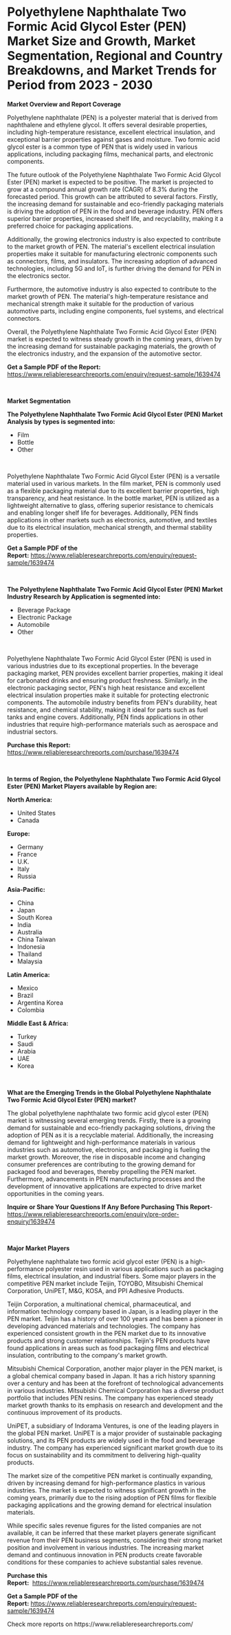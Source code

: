 <p><h1>Polyethylene Naphthalate Two Formic Acid Glycol Ester (PEN) Market Size and Growth, Market Segmentation, Regional and Country Breakdowns, and Market Trends for Period from 2023 -  2030</h1></p><p><strong>Market Overview and Report Coverage</strong></p>
<p><p>Polyethylene naphthalate (PEN) is a polyester material that is derived from naphthalene and ethylene glycol. It offers several desirable properties, including high-temperature resistance, excellent electrical insulation, and exceptional barrier properties against gases and moisture. Two formic acid glycol ester is a common type of PEN that is widely used in various applications, including packaging films, mechanical parts, and electronic components.</p><p>The future outlook of the Polyethylene Naphthalate Two Formic Acid Glycol Ester (PEN) market is expected to be positive. The market is projected to grow at a compound annual growth rate (CAGR) of 8.3% during the forecasted period. This growth can be attributed to several factors. Firstly, the increasing demand for sustainable and eco-friendly packaging materials is driving the adoption of PEN in the food and beverage industry. PEN offers superior barrier properties, increased shelf life, and recyclability, making it a preferred choice for packaging applications.</p><p>Additionally, the growing electronics industry is also expected to contribute to the market growth of PEN. The material's excellent electrical insulation properties make it suitable for manufacturing electronic components such as connectors, films, and insulators. The increasing adoption of advanced technologies, including 5G and IoT, is further driving the demand for PEN in the electronics sector.</p><p>Furthermore, the automotive industry is also expected to contribute to the market growth of PEN. The material's high-temperature resistance and mechanical strength make it suitable for the production of various automotive parts, including engine components, fuel systems, and electrical connectors.</p><p>Overall, the Polyethylene Naphthalate Two Formic Acid Glycol Ester (PEN) market is expected to witness steady growth in the coming years, driven by the increasing demand for sustainable packaging materials, the growth of the electronics industry, and the expansion of the automotive sector.</p></p>
<p><strong>Get a Sample PDF of the Report:</strong> <a href="https://www.reliableresearchreports.com/enquiry/request-sample/1639474">https://www.reliableresearchreports.com/enquiry/request-sample/1639474</a></p>
<p>&nbsp;</p>
<p><strong>Market Segmentation</strong></p>
<p><strong>The Polyethylene Naphthalate Two Formic Acid Glycol Ester (PEN) Market Analysis by types is segmented into:</strong></p>
<p><ul><li>Film</li><li>Bottle</li><li>Other</li></ul></p>
<p>&nbsp;</p>
<p><p>Polyethylene Naphthalate Two Formic Acid Glycol Ester (PEN) is a versatile material used in various markets. In the film market, PEN is commonly used as a flexible packaging material due to its excellent barrier properties, high transparency, and heat resistance. In the bottle market, PEN is utilized as a lightweight alternative to glass, offering superior resistance to chemicals and enabling longer shelf life for beverages. Additionally, PEN finds applications in other markets such as electronics, automotive, and textiles due to its electrical insulation, mechanical strength, and thermal stability properties.</p></p>
<p><strong>Get a Sample PDF of the Report:</strong>&nbsp;<a href="https://www.reliableresearchreports.com/enquiry/request-sample/1639474">https://www.reliableresearchreports.com/enquiry/request-sample/1639474</a></p>
<p>&nbsp;</p>
<p><strong>The Polyethylene Naphthalate Two Formic Acid Glycol Ester (PEN) Market Industry Research by Application is segmented into:</strong></p>
<p><ul><li>Beverage Package</li><li>Electronic Package</li><li>Automobile</li><li>Other</li></ul></p>
<p>&nbsp;</p>
<p><p>Polyethylene Naphthalate Two Formic Acid Glycol Ester (PEN) is used in various industries due to its exceptional properties. In the beverage packaging market, PEN provides excellent barrier properties, making it ideal for carbonated drinks and ensuring product freshness. Similarly, in the electronic packaging sector, PEN's high heat resistance and excellent electrical insulation properties make it suitable for protecting electronic components. The automobile industry benefits from PEN's durability, heat resistance, and chemical stability, making it ideal for parts such as fuel tanks and engine covers. Additionally, PEN finds applications in other industries that require high-performance materials such as aerospace and industrial sectors.</p></p>
<p><strong>Purchase this Report:</strong>&nbsp; <a href="https://www.reliableresearchreports.com/purchase/1639474">https://www.reliableresearchreports.com/purchase/1639474</a></p>
<p>&nbsp;</p>
<p><strong>In terms of Region, the Polyethylene Naphthalate Two Formic Acid Glycol Ester (PEN) Market Players available by Region are:</strong></p>
<p>
    <p> <strong> North America: </strong>
        <ul>
            <li>United States</li>
            <li>Canada</li>
        </ul>
        </p> 
    <p> <strong> Europe: </strong>
        <ul>
            <li>Germany</li>
            <li>France</li>
            <li>U.K.</li>
            <li>Italy</li>
            <li>Russia</li>
        </ul>
        </p> 
    <p> <strong> Asia-Pacific: </strong>
        <ul>
            <li>China</li>
            <li>Japan</li>
            <li>South Korea</li>
            <li>India</li>
            <li>Australia</li>
            <li>China Taiwan</li>
            <li>Indonesia</li>
            <li>Thailand</li>
            <li>Malaysia</li>
        </ul>
        </p> 
    <p> <strong> Latin America: </strong>
        <ul>
            <li>Mexico</li>
            <li>Brazil</li>
            <li>Argentina Korea</li>
            <li>Colombia</li>
        </ul>
        </p> 
    <p> <strong> Middle East & Africa: </strong>
        <ul>
            <li>Turkey</li>
            <li>Saudi</li>
            <li>Arabia</li>
            <li>UAE</li>
            <li>Korea</li>
        </ul>
    </p>
    </p>
<p>&nbsp;</p>
<p><strong>What are the Emerging Trends in the Global Polyethylene Naphthalate Two Formic Acid Glycol Ester (PEN) market?</strong></p>
<p><p>The global polyethylene naphthalate two formic acid glycol ester (PEN) market is witnessing several emerging trends. Firstly, there is a growing demand for sustainable and eco-friendly packaging solutions, driving the adoption of PEN as it is a recyclable material. Additionally, the increasing demand for lightweight and high-performance materials in various industries such as automotive, electronics, and packaging is fueling the market growth. Moreover, the rise in disposable income and changing consumer preferences are contributing to the growing demand for packaged food and beverages, thereby propelling the PEN market. Furthermore, advancements in PEN manufacturing processes and the development of innovative applications are expected to drive market opportunities in the coming years.</p></p>
<p><strong>Inquire or Share Your Questions If Any Before Purchasing This Report</strong>- <a href="https://www.reliableresearchreports.com/enquiry/pre-order-enquiry/1639474">https://www.reliableresearchreports.com/enquiry/pre-order-enquiry/1639474</a></p>
<p>&nbsp;</p>
<p><strong>Major Market Players</strong></p>
<p><p>Polyethylene naphthalate two formic acid glycol ester (PEN) is a high-performance polyester resin used in various applications such as packaging films, electrical insulation, and industrial fibers. Some major players in the competitive PEN market include Teijin, TOYOBO, Mitsubishi Chemical Corporation, UniPET, M&G, KOSA, and PPI Adhesive Products.</p><p>Teijin Corporation, a multinational chemical, pharmaceutical, and information technology company based in Japan, is a leading player in the PEN market. Teijin has a history of over 100 years and has been a pioneer in developing advanced materials and technologies. The company has experienced consistent growth in the PEN market due to its innovative products and strong customer relationships. Teijin's PEN products have found applications in areas such as food packaging films and electrical insulation, contributing to the company's market growth.</p><p>Mitsubishi Chemical Corporation, another major player in the PEN market, is a global chemical company based in Japan. It has a rich history spanning over a century and has been at the forefront of technological advancements in various industries. Mitsubishi Chemical Corporation has a diverse product portfolio that includes PEN resins. The company has experienced steady market growth thanks to its emphasis on research and development and the continuous improvement of its products.</p><p>UniPET, a subsidiary of Indorama Ventures, is one of the leading players in the global PEN market. UniPET is a major provider of sustainable packaging solutions, and its PEN products are widely used in the food and beverage industry. The company has experienced significant market growth due to its focus on sustainability and its commitment to delivering high-quality products.</p><p>The market size of the competitive PEN market is continually expanding, driven by increasing demand for high-performance plastics in various industries. The market is expected to witness significant growth in the coming years, primarily due to the rising adoption of PEN films for flexible packaging applications and the growing demand for electrical insulation materials.</p><p>While specific sales revenue figures for the listed companies are not available, it can be inferred that these market players generate significant revenue from their PEN business segments, considering their strong market position and involvement in various industries. The increasing market demand and continuous innovation in PEN products create favorable conditions for these companies to achieve substantial sales revenue.</p></p>
<p><strong>Purchase this Report:</strong>&nbsp;&nbsp;<a href="https://www.reliableresearchreports.com/purchase/1639474">https://www.reliableresearchreports.com/purchase/1639474</a></p>
<p></p>
<p><strong>Get a Sample PDF of the Report:</strong>&nbsp;<a href="https://www.reliableresearchreports.com/enquiry/request-sample/1639474">https://www.reliableresearchreports.com/enquiry/request-sample/1639474</a></p>
<p>Check more reports on https://www.reliableresearchreports.com/</p>